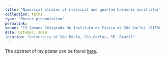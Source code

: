 ```yaml
---
title: "Numerical studies of classical and quantum harmonic oscillator"
collection: talks
type: "Poster presentation"
permalink: 
venue: "IV Semana Integrada do Instituto de Física de São Carlos (SIFSC 4)"
date: October, 2014
location: "University of São Paulo, São Carlos, SP, Brazil"
---
```


The abstract of my poster can be found [here](http://sifsc.ifsc.usp.br/livroresumos/Livro_de_Resumos_2014.pdf).
